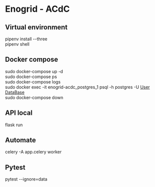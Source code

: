 # Enogrid - ACdC

## Virtual environment
pipenv install --three<br/>
pipenv shell

## Docker compose
sudo docker-compose up -d<br/>
sudo docker-compose ps<br/>
sudo docker-compose logs<br/>
sudo docker exec -it enogrid-acdc_postgres_1 psql -h postgres -U [User](enogrid) [DataBase](enogrid_acdc)<br/>
sudo docker-compose down

## API local
flask run

## Automate
celery -A app.celery worker

## Pytest
pytest --ignore=data